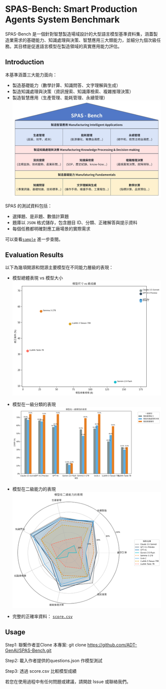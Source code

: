 # SPAS-Bench: Smart Production Agents System Benchmark
SPAS-Bench 是一個針對智慧製造場域設計的大型語言模型基準資料集，涵蓋製造業需求的基礎能力、知識處理與決策、智慧應用三大類能力，並細分九個次級任務。其目標是促進語言模型在製造領域的真實應用能力評估。

## Introduction
本基準涵蓋三大能力面向：
- 製造基礎能力（數學計算、知識問答、文字理解與生成）
- 製造知識處理與決策（資訊搜索、知識庫檢索、複雜推理決策）
- 製造智慧應用（生產管理、能耗管理、永續管理）
![framework](images/SPAS_Bench_framework.png)

SPAS 的測試資料包括：
- 選擇題、是非題、數值計算題
- 題庫以 `JSON` 格式儲存，包含題目 ID、分類、正確解答與提示資料
- 每個任務都明確對應工廠場景的實際需求

可以查看[`sample`](./sample_questions.json) 進一步查閱。

## Evaluation Results
以下為幾項開源和閉源主要模型在不同能力層級的表現：

- 模型總體表現 vs 模型大小
![Scatter](images/spots.png)

- 模型在一級分類的表現
![Bar](images/bar.png)

- 模型在二級能力的表現
![Radar](images/radar.png)

- 完整的正確率資料：
[`score.csv`](./score.csv)

## Usage
Step1: 聯繫作者並Clone 本專案: git clone https://github.com/ADT-GenAI/SPAS-Bench.git
 
Step2: 載入作者提供的questions.json 作模型測試

Step3: 透過 score.csv 比較模型成績

若您在使用過程中有任何問題或建議，請開啟 Issue 或聯絡我們。
